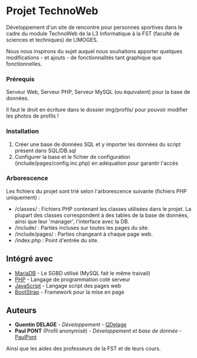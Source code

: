 # Projet TechnoWeb

Développement d'un site de rencontre pour personnes sportives dans le cadre du module TechnoWeb de la L3 Informatique à la FST (faculté de sciences et techniques) de LIMOGES.

Nous nous inspirons du sujet auquel nous souhaitons apporter quelques modifications - et ajouts - de fonctionnalités tant graphique que fonctionnelles.

### Prérequis

Serveur Web, Serveur PHP, Serveur MySQL (ou équivalent) pour la base de données.

Il faut le droit en écriture dans le dossier img/profils/ pour pouvoir modifier les photos de profils !

### Installation

1. Créer une base de données SQL et y importer les données du script présent dans SQL/DB.sql
2. Configurer la base et le fichier de configuration (include/pages/config.inc.php) en adéquation pour garantir l'accès

### Arborescence

Les fichiers du projet sont trié selon l'arborescence suivante (fichiers PHP uniquement) :

* /classes/ : Fichiers PHP contenant les classes utilisées dans le projet. La plupart des classes correspondent à des tables de la base de données, ainsi que leur 'manager', l'interface avec la DB.
* /include/ : Parties incluses sur toutes les pages du site.
* /include/pages/ : Parties changeant à chaque page web.
* /index.php : Point d'entrée du site.


## Intégré avec

* [MariaDB](https://mariadb.org/) - Le SGBD utilisé (MySQL fait le même traivail)
* [PHP](https://www.php.net/manual/fr/index.php) - Langage de programmation coté serveur
* [JavaScript](https://developer.mozilla.org/fr/docs/Web/JavaScript) - Langage script des pages web
* [BootStrap](https://getbootstrap.com/) - Framework pour la mise en page

## Auteurs

* **Quentin DELAGE** - *Développement* - [QDelage](https://github.com/QDelage)
* **Paul PONT** (Profil anonymisé) - *Développement et base de donnée* - [PaulPont](https://github.com/PaulPont)

Ainsi que les aides des professeurs de la FST et de leurs cours.